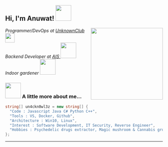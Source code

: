 <h2> Hi, I'm Anuwat! <img src="http://25.media.tumblr.com/tumblr_mam03eoOQK1rnwo2vo1_400.gif" width="50"></h2>
<img align='right' src="https://media2.giphy.com/media/3oKIPEnIVoeC3iq1Y4/giphy.gif" width="230">
<p><em>Programmer/DevOps at <a href="https://unknownclub.net/">UnknownClub </a><img src="https://i.pinimg.com/originals/88/e5/a4/88e5a4a52f0d7725c5e56364422b79fc.gif" width="30"></br>Backend Developer at <a href="https://www.ais.co.th/">AIS </a><img src="https://2.bp.blogspot.com/-n_u9F9hkdVw/WDZaRz5-lCI/AAAAAAAEKPQ/ZynrlXcaDWUJmoRD9CqZVOZwL4KWTFRnQCLcB/s1600/AF003777_03.gif" width="50">
 </br>Indoor gardener <img src="https://i.pinimg.com/originals/e8/88/d4/e888d4feff8fd5ff63a965471a94b874.gif" width="50">
 
</em></p>

### <img src="https://media3.giphy.com/media/1NYkJ0wTvncdXV5dN5/source.gif" width="50"> A little more about me...  

```csharp
string[] un4ckn0wl3z = new string[] { 
  "Code : Javascript Java C# Python C++", 
  "Tools : VS, Docker, Github", 
  "Architecture : Win10, Linux", 
  "Interest : Software Development, IT Security, Reverse Engineer",
  "Hobbies : Psychedelic drugs extractor, Magic mushroom & Cannabis growing"
};
```

---

